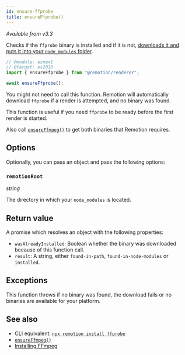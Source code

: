 ```yaml
---
id: ensure-ffprobe
title: ensureFfprobe()
---
```


_Available from v3.3_

Checks if the `ffprobe` binary is installed and if it is not, [downloads it and puts it into your `node_modules` folder](/docs/ffmpeg).

```ts twoslash title="ensure.mjs"
// @module: esnext
// @target: es2018
import { ensureFfprobe } from "@remotion/renderer";

await ensureFfprobe();
```

You might not need to call this function. Remotion will automatically download `ffprobe` if a render is attempted, and no binary was found.

This function is useful if you need `ffprobe` to be ready before the first render is started.

Also call [`ensureFfmpeg()`](/docs/renderer/ensure-ffmpeg) to get both binaries that Remotion requires.

## Options

Optionally, you can pass an object and pass the following options:

### `remotionRoot`

_string_

The directory in which your `node_modules` is located.

## Return value

A promise which resolves an object with the following properties:

- `wasAlreadyInstalled`: Boolean whether the binary was downloaded because of this function call.
- `result`: A string, either `found-in-path`, `found-in-node-modules` or `installed`.

## Exceptions

This function throws if no binary was found, the download fails or no binaries are available for your platform.

## See also

- CLI equivalent: [`npx remotion install ffprobe`](/docs/cli/install)
- [`ensureFfmpeg()`](/docs/renderer/ensure-ffmpeg)
- [Installing FFmpeg](/docs/ffmpeg)
